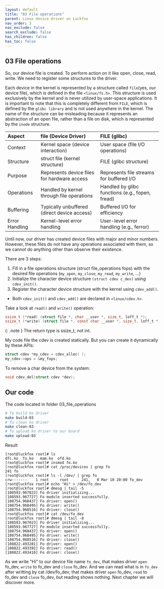 ```yaml
---
layout: default
title: "03 File operations"
parent: Linux device driver on Luckfox
nav_order: 3
nav_exclude: false
search_exclude: false
has_children: false
has_toc: false
---
```

## 03 File operations
So, our device file is created. To perform action on it like open, close, read, write. We need to register some structures to the driver.

Each device in the kernel is represented by a structure called ``file``(yes, our device file), which is defined in the file ``<linux/fs.h>``. This structure is used exclusively by the kernel and is never utilized by user-space applications. It is important to note that this is completely different from ``FILE``, which is defined by the ``glibc library`` and is not used anywhere in the kernel. The name of the structure can be misleading because it represents an abstraction of an open file, rather than a file on disk, which is represented by the ``inode`` structure.

| Aspect  | file (Device Driver) |  FILE (glibc) |
|:-------------|:------------------|:------|
| Context  | Kernel space (device interaction)  |  User space (file I/O operations)  |
| Structure  | struct file (kernel structure)  |  FILE (glibc structure)  |
| Purpose  | Represents device files for hardware access  |  Represents file streams for buffered I/O  |
| Operations  | Handled by kernel through file operations  |  Handled by glibc functions (e.g., fopen, fread)  |
| Buffering  | Typically unbuffered (direct device access)  |  Buffered I/O for efficiency |
| Error Handling  | Kernel-level error handling  |  User-level error handling (e.g., ferror)  |

Until now, our driver has created device files with major and minor numbers. However, these files do not have any operations associated with them, so we cannot do anything other than observe their existence.

There are 3 steps:

1. Fill in a file operations structure (struct file_operations fops) with the desired file operations (``my_open``, ``my_close``, ``my_read``, ``my_write``, …)
2. Initialize the character device structure ``(struct cdev c_dev)`` using ``cdev_init()``.
3. Register the character device structure with the kernel using ``cdev_add()``.
+ Both ``cdev_init()`` and ``cdev_add()`` are declared in ``<linux/cdev.h>``.

Take a look at ``read()`` and ``write()`` operation:
```c
ssize_t (*read) (struct file *, char __user *, size_t, loff_t *);
ssize_t (*write) (struct file *, const char __user *, size_t, loff_t *);
```

{: .note }
The return type is ssize_t, not int.

My code file the cdev is created statically. But you can create it dynamically by these APIs:
```c
struct cdev *my_cdev = cdev_alloc( );
my_cdev->ops = &my_fops;
```

To remove a char device from the system:
```c
void cdev_del(struct cdev *dev);
```

## Our code
The code located in folder 03_file_operations
```bash
# To build ko driver 
make build-03
# To clean ko driver 
make clean-03 
# To upload ko driver to our board 
make upload-03
```

Result
```
[root@luckfox root]# ls
dfc.ko  fo.ko   mam.ko  ofd.ko
[root@luckfox root]# insmod fo.ko
[root@luckfox root]# cat /proc/devices | grep fo
241 fo
[root@luckfox root]# ls -l /dev/ | grep fo
crw-------    1 root     root      241,   0 Mar 10 20:00 fo_dev
[root@luckfox root]# echo "Hi" > /dev/fo_dev
[root@luckfox root]# dmesg | tail -5
[108593.967023] Fo driver initializing...
[108593.967727] Fo module inserted successfully.
[108754.968437] Fo driver: open()
[108754.968495] Fo driver: write()
[108754.968516] Fo driver: close()
[root@luckfox root]# cat /dev/fo_dev
[root@luckfox root]# dmesg | tail -8
[108593.967023] Fo driver initializing...
[108593.967727] Fo module inserted successfully.
[108754.968437] Fo driver: open()
[108754.968495] Fo driver: write()
[108754.968516] Fo driver: close()
[108822.493281] Fo driver: open()
[108822.493392] Fo driver: read()
[108822.493410] Fo driver: close()
```
As we write "Hi" to our device file name ``fo_dev``, that makes driver ``open`` fo_dev, ``write`` to fo_dev and ``close`` fo_dev. And we can read what is in ``fo_dev`` after writting by cat /dev/fo_dev, that makes driver ``open`` fo_dev, ``read`` to fo_dev and ``close`` fo_dev, but reading shows nothing. Next chapter we will discover more.